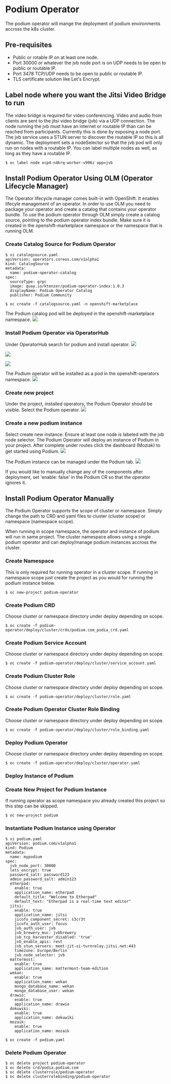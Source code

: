 # Podium Operator
The podium operator will mange the deployment of podium environments accross the k8s cluster.

## Pre-requisites
* Public or rotable IP on at least one node.
* Port 30000 or whatever the jvb node port is on UDP needs to be open to public or routable IP.
* Port 3478 TCP/UDP needs to be open to public or routable IP.
* TLS certificate solution like Let's Encrypt.

## Label node where you want the Jitsi Video Bridge to run
The video bridge is required for video conferencing. Video and audio from clients are sent to the jitsi video bridge (jvb) via a UDP connection. The node running the jvb must have an internet or routable IP than can be reached from participants. Currently this is done by exposing a node port. The jvb service uses a STUN server to discover the routable IP so this is all dynamic. The deployment sets a nodeSelector so that the jvb pod will only run on nodes with a routable IP. You can label multiple nodes as well, as long as they have a routable IP.

```$ oc label node ocp4-n4krq-worker-v996z app=jvb```

## Install Podium Operator Using OLM (Operator Lifecycle Manager)
The Operator lifecycle manager comes built-in with OpenShift. It enables lifecyle management of an operator. In order to use OLM you need to package your operator and create a catalog that contains your operator bundle. To use the podium operator through OLM simply create a catalog source, pointing to the podium operator index bundle. Make sure it is created in the openshift-marketplace namespace or the namespace that is running OLM.

### Create Catalog Source for Podium Operator

```
$ vi catalogsource.yaml
apiVersion: operators.coreos.com/v1alpha1
kind: CatalogSource
metadata:
  name: podium-operator-catalog
spec:
  sourceType: grpc
  image: quay.io/ktenzer/podium-operator-index:1.0.3
  displayName: Podium Operator Catalog
  publisher: Podium Community
```

```$ oc create -f catalogsource.yaml -n openshift-marketplace```

The Podium catalog pod will be deployed in the openshift-marketplace namespace.
![](../docs/images/podium-operator_6.PNG)

### Install Podium Operator via OperatorHub
Under OperatorHub search for podium and install operator.
![](../docs/images/podium-operator_1.PNG)

![](../docs/images/podium-operator_2.PNG)

![](../docs/images/podium-operator_3.PNG)

The Podium operator will be installed as a pod in the openshift-operators namespace.
![](../docs/images/podium-operator_7.PNG)

### Create new project
Under the project, installed operators, the Podium Operator should be visible. Select the Podium operator.
![](../docs/images/podium-operator_4.PNG)

### Create a new podium instance
Select create new instance. Ensure at least one node is labeled with the jvb node selector. The Podium Operator will deploy an instance of Podium in your project. After complete under routes click the dashboard (Moziak) to get started using Podium.
![](../docs/images/podium-operator_5.PNG)

The Podium instance can be managed under the Podium tab.
![](../docs/images/podium-operator_8.PNG)

If you would like to manually change any of the components after deployment, set 'enable: false' in the Podium CR so that the operator ignores it.

## Install Podium Operator Manually
The Podium Operator supports the scope of cluster or namespace. Simply change the path to CRD and yaml files to cluster (cluster scope) or namespace (namespace scope). 

When running in scope namespace, the operator and instance of podium will run in same project. The cluster namespace allows using a single podium operator and can deploy/manage podium instances accross the cluster.

### Create Namespace
This is only required for running operator in a cluster scope. If running in namespace scope just create
the project as you would for running the podium instance below.

```$ oc new-project podium-operator```

### Create Podium CRD
Choose cluster or namespace directory under deploy depending on scope.

```$ oc create -f podium-operator/deploy/cluster/crds/podium.com_podia_crd.yaml```

### Create Podium Service Account
Choose cluster or namespace directory under deploy depending on scope.

```$ oc create -f podium-operator/deploy/cluster/service_account.yaml```

### Create Podium Cluster Role
Choose cluster or namespace directory under deploy depending on scope.

```$ oc create -f podium-operator/deploy/cluster/role.yaml```

### Create Podium Operator Cluster Role Binding
Choose cluster or namespace directory under deploy depending on scope.

```$ oc create -f podium-operator/deploy/cluster/role_binding.yaml```

### Deploy Podium Operator
Choose cluster or namespace directory under deploy depending on scope.

```$ oc create -f podium-operator/deploy/cluster/operator.yaml```

### Deploy Instance of Podium

### Create New Project for Podium Instance
If running operator as scope namespace you already created this project so this step can be skipped.

```$ oc new-project podium```

### Instantiate Podium Instance using Operator

```
$ vi podium.yaml
apiVersion: podium.com/v1alpha1
kind: Podium
metadata:
  name: mypodium
spec:
  jvb_node_port: 30000
  lets_encrypt: true
  password_salt: password123
  admin_password_salt: admin123
  etherpad:
    enable: true
    application_name: etherpad
    default_title: "Welcome to Etherpad"
    default_text: "Etherpad is a real-time text editor"
  jitsi:
    enable: true
    application_name: jitsi
    jicofo_component_secret: s3cr3t
    jicofo_auth_user: focus
    jvb_auth_user: jvb
    jvb_brewery_muc: jvbbrewery
    jvb_tcp_harvester_disabled: 'true'
    jvb_enable_apis: rest
    jvb_stun_servers: meet-jit-si-turnrelay.jitsi.net:443
    timezone: Europe/Berlin
    jvb_node_selector: jvb
  mattermost:
    enable: true
    application_name: mattermost-team-edition
  wekan:
    enable: true
    application_name: wekan
    mongo_database_name: wekan
    mongo_database_user: wekan
  drawio:
    enable: true
    application_name: drawio
  dokuwiki:
    enable: true
    application_name: dokuwiki
  mozaik:
    enable: true
    application_name: mozaik
```

```$ oc create -f podium.yaml```

### Delete Podium Operator

```
$ oc delete project podium-operator
$ oc delete crd/podia.podium.com
$ oc delete clusterrole/podium-operator
$ oc delete clusterrolebinding/podium-operator
```
